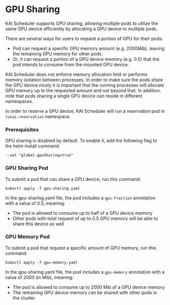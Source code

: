 # GPU Sharing
KAI Scheduler supports GPU sharing, allowing multiple pods to utilize the same GPU device efficiently by allocating a GPU device to multiple pods.

There are several ways for users to request a portion of GPU for their pods:
* Pod can request a specific GPU memory amount (e.g. 2000Mib), leaving the remaining GPU memory for other pods.
* Or, it can request a portion of a GPU device memory (e.g. 0.5) that the pod intends to consume from the mounted GPU device.

KAI Scheduler does not enforce memory allocation limit or performs memory isolation between processes. 
In order to make sure the pods share the GPU device nicely it is important that the running processes will allocate GPU memory up to the requested amount and not beyond that.
In addition, note that pods sharing a single GPU device can reside in different namespaces.

In order to reserve a GPU device, KAI Scheduler will run a reservation pod in `runai-reservation` namespace.


### Prerequisites
GPU sharing is disabled by default. To enable it, add the following flag to the helm install command:
```
--set "global.gpuSharing=true"
```

### GPU Sharing Pod
To submit a pod that can share a GPU device, run this command:
```
kubectl apply -f gpu-sharing.yaml
```

In the gpu-sharing.yaml file, the pod includes a `gpu-fraction` annotation with a value of 0.5, meaning:
* The pod is allowed to consume up to half of a GPU device memory
* Other pods with total request of up to 0.5 GPU memory will be able to share this device as well


### GPU Memory Pod
To submit a pod that request a specific amount of GPU memory, run this command:
```
kubectl apply -f gpu-memory.yaml
```
In the gpu-sharing.yaml file, the pod includes a `gpu-memory` annotation with a value of 2000 (in Mib), meaning:
* The pod is allowed to consume up to 2000 Mib of a GPU device memory
* The remaining GPU device memory can be shared with other pods in the cluster